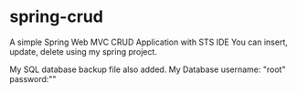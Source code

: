 # spring-crud
A simple Spring Web MVC CRUD Application with STS IDE
You can insert, update, delete using my spring project.

My SQL database backup file also added. My Database username: "root" password:""
